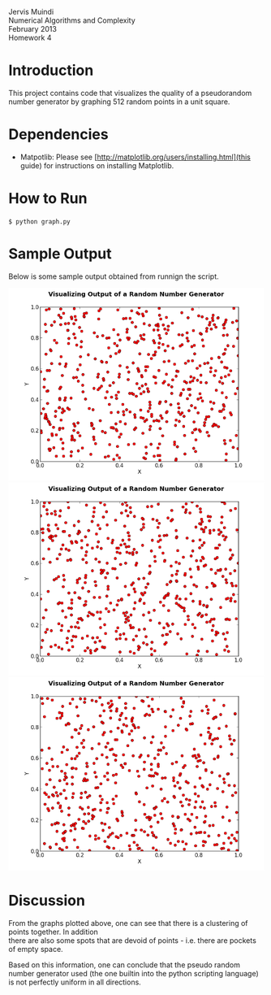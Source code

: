 Jervis Muindi   
Numerical Algorithms and Complexity    
February 2013  
Homework 4    

Introduction
============
This project contains code that visualizes the quality of a pseudorandom number generator by graphing 512 random points in a unit square. 


Dependencies
===========
* Matpotlib: Please see [http://matplotlib.org/users/installing.html](this guide) for instructions on installing Matplotlib.


How to Run
==========
`$ python graph.py`


Sample Output
============
Below is some sample output obtained from runnign the script. 

![Graph](./graph.png "Graph 1")
![Graph](./graph2.png "Graph 2")
![Graph](./graph3.png "Graph 3") 

Discussion
=========
From the graphs plotted above, one can see that there is a clustering of points together. In addition  
there are also some spots that are devoid of points - i.e. there are pockets of empty space. 

Based on this information, one can conclude that the pseudo random number generator used (the one builtin into the python
scripting language) is not perfectly uniform in all directions. 


